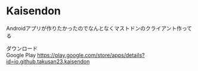 # Kaisendon

Androidアプリが作りたかったのでなんとなくマストドンのクライアント作ってる

ダウンロード <br>
Google Play
https://play.google.com/store/apps/details?id=io.github.takusan23.kaisendon
